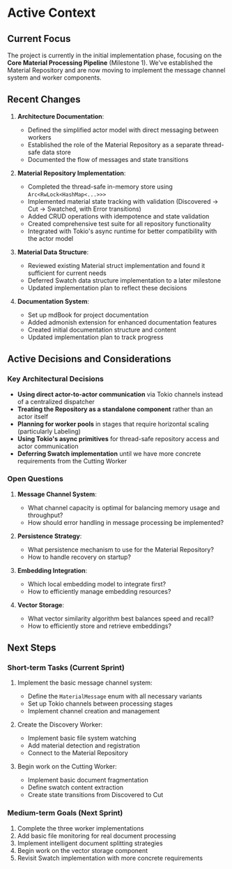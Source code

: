 # Active Context

## Current Focus

The project is currently in the initial implementation phase, focusing on the **Core Material Processing Pipeline** (Milestone 1). We've established the Material Repository and are now moving to implement the message channel system and worker components.

## Recent Changes

1. **Architecture Documentation**:

   - Defined the simplified actor model with direct messaging between workers
   - Established the role of the Material Repository as a separate thread-safe data store
   - Documented the flow of messages and state transitions

2. **Material Repository Implementation**:

   - Completed the thread-safe in-memory store using `Arc<RwLock<HashMap<...>>>`
   - Implemented material state tracking with validation (Discovered → Cut → Swatched, with Error transitions)
   - Added CRUD operations with idempotence and state validation
   - Created comprehensive test suite for all repository functionality
   - Integrated with Tokio's async runtime for better compatibility with the actor model

3. **Material Data Structure**:

   - Reviewed existing Material struct implementation and found it sufficient for current needs
   - Deferred Swatch data structure implementation to a later milestone
   - Updated implementation plan to reflect these decisions

4. **Documentation System**:
   - Set up mdBook for project documentation
   - Added admonish extension for enhanced documentation features
   - Created initial documentation structure and content
   - Updated implementation plan to track progress

## Active Decisions and Considerations

### Key Architectural Decisions

- **Using direct actor-to-actor communication** via Tokio channels instead of a centralized dispatcher
- **Treating the Repository as a standalone component** rather than an actor itself
- **Planning for worker pools** in stages that require horizontal scaling (particularly Labeling)
- **Using Tokio's async primitives** for thread-safe repository access and actor communication
- **Deferring Swatch implementation** until we have more concrete requirements from the Cutting Worker

### Open Questions

1. **Message Channel System**:

   - What channel capacity is optimal for balancing memory usage and throughput?
   - How should error handling in message processing be implemented?

2. **Persistence Strategy**:

   - What persistence mechanism to use for the Material Repository?
   - How to handle recovery on startup?

3. **Embedding Integration**:

   - Which local embedding model to integrate first?
   - How to efficiently manage embedding resources?

4. **Vector Storage**:
   - What vector similarity algorithm best balances speed and recall?
   - How to efficiently store and retrieve embeddings?

## Next Steps

### Short-term Tasks (Current Sprint)

1. Implement the basic message channel system:

   - Define the `MaterialMessage` enum with all necessary variants
   - Set up Tokio channels between processing stages
   - Implement channel creation and management

2. Create the Discovery Worker:

   - Implement basic file system watching
   - Add material detection and registration
   - Connect to the Material Repository

3. Begin work on the Cutting Worker:

   - Implement basic document fragmentation
   - Define swatch content extraction
   - Create state transitions from Discovered to Cut

### Medium-term Goals (Next Sprint)

1. Complete the three worker implementations
2. Add basic file monitoring for real document processing
3. Implement intelligent document splitting strategies
4. Begin work on the vector storage component
5. Revisit Swatch implementation with more concrete requirements
